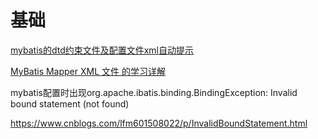 # 基础

[mybatis的dtd约束文件及配置文件xml自动提示](https://blog.csdn.net/a15920804969/article/details/79107852)

[MyBatis Mapper XML 文件 的学习详解](https://www.cnblogs.com/zhizhao/p/7808880.html)

mybatis配置时出现org.apache.ibatis.binding.BindingException: Invalid bound statement (not found)

<https://www.cnblogs.com/lfm601508022/p/InvalidBoundStatement.html>
